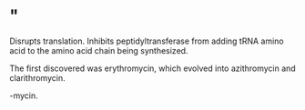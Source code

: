 # "

Disrupts translation.
Inhibits peptidyltransferase from adding tRNA amino acid to the amino acid chain being synthesized.

The first discovered was erythromycin, which evolved into azithromycin and clarithromycin.

-mycin.
